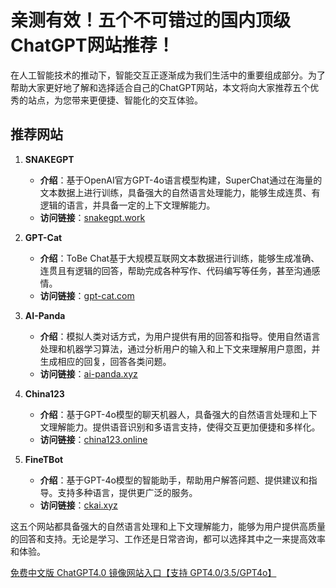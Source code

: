 # 亲测有效！五个不可错过的国内顶级ChatGPT网站推荐！

在人工智能技术的推动下，智能交互正逐渐成为我们生活中的重要组成部分。为了帮助大家更好地了解和选择适合自己的ChatGPT网站，本文将向大家推荐五个优秀的站点，为您带来更便捷、智能化的交互体验。

## 推荐网站

1. **SNAKEGPT**
   - **介绍**：基于OpenAI官方GPT-4o语言模型构建，SuperChat通过在海量的文本数据上进行训练，具备强大的自然语言处理能力，能够生成连贯、有逻辑的语言，并具备一定的上下文理解能力。
   - **访问链接**：[snakegpt.work](https://snakegpt.work/?inVitecode=ZHBIPGPBXA)

2. **GPT-Cat**
   - **介绍**：ToBe Chat基于大规模互联网文本数据进行训练，能够生成准确、连贯且有逻辑的回答，帮助完成各种写作、代码编写等任务，甚至沟通感情。
   - **访问链接**：[gpt-cat.com](https://gpt-cat.com/login?invite_code=5a092405)

3. **AI-Panda**
   - **介绍**：模拟人类对话方式，为用户提供有用的回答和指导。使用自然语言处理和机器学习算法，通过分析用户的输入和上下文来理解用户意图，并生成相应的回复，回答各类问题。
   - **访问链接**：[ai-panda.xyz](https://ai-panda.xyz/login?invite_code=320bff56)

4. **China123**
   - **介绍**：基于GPT-4o模型的聊天机器人，具备强大的自然语言处理和上下文理解能力。提供语音识别和多语言支持，使得交互更加便捷和多样化。
   - **访问链接**：[china123.online](http://chat778.china123.online/?code=zHuOwmyjZo)

5. **FineTBot**
   - **介绍**：基于GPT-4o模型的智能助手，帮助用户解答问题、提供建议和指导。支持多种语言，提供更广泛的服务。
   - **访问链接**：[ckai.xyz](https://ckai.xyz/login?invite_code=gp0vm6yx)

这五个网站都具备强大的自然语言处理和上下文理解能力，能够为用户提供高质量的回答和支持。无论是学习、工作还是日常咨询，都可以选择其中之一来提高效率和体验。

[免费中文版 ChatGPT4.0 镜像网站入口【支持 GPT4.0/3.5/GPT4o】](https://github.com/uqcollapsis99/Mianfei-gpt4)
